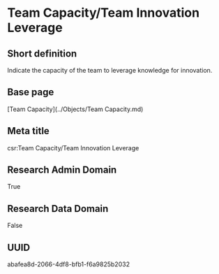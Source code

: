# Team Capacity/Team Innovation Leverage
## Short definition
Indicate the capacity of the team to leverage knowledge for innovation.
## Base page
[Team Capacity](../Objects/Team Capacity.md)
## Meta title
csr:Team Capacity/Team Innovation Leverage
## Research Admin Domain
True
## Research Data Domain
False
## UUID
abafea8d-2066-4df8-bfb1-f6a9825b2032
